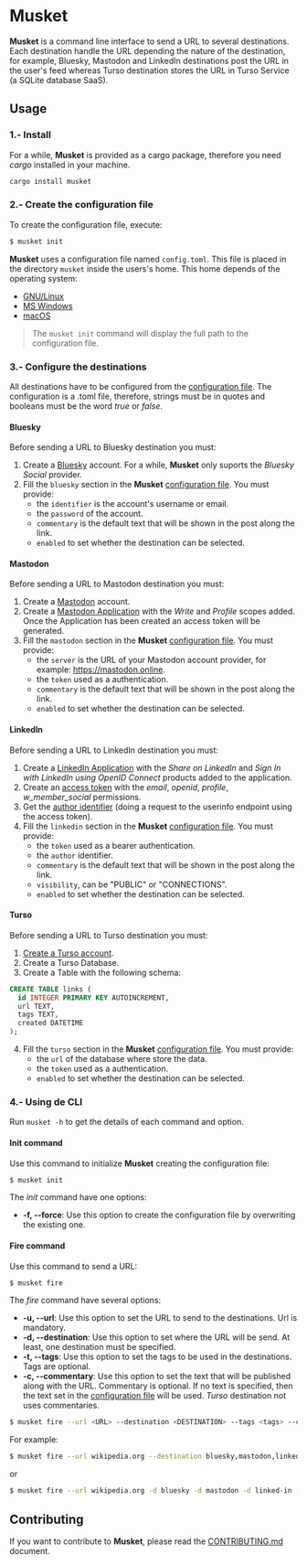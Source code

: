 # Musket

__Musket__ is a command line interface to send a URL to several destinations. Each destination handle the URL depending the nature of the destination, for example, Bluesky, Mastodon and LinkedIn destinations post the URL in the user's feed whereas Turso destination stores the URL in Turso Service (a SQLite database SaaS).

## Usage

### 1.- Install

For a while, __Musket__ is provided as a cargo package, therefore you need _cargo_ installed in your machine.

```bash
cargo install musket
```

### 2.- Create the configuration file

To create the configuration file, execute:

```bash
$ musket init
```

__Musket__ uses a configuration file named `config.toml`. This file is placed in the directory `musket` inside the users's home. This home depends of the operating system:

- [GNU/Linux](https://www.freedesktop.org/wiki/Software/xdg-user-dirs/)
- [MS Windows](https://learn.microsoft.com/es-es/windows/win32/shell/knownfolderid?redirectedfrom=MSDN)
- [macOS](https://developer.apple.com/library/archive/documentation/FileManagement/Conceptual/FileSystemProgrammingGuide/FileSystemOverview/FileSystemOverview.html#//apple_ref/doc/uid/TP40010672-CH2-SW6)

> The `musket init` command will display the full path to the configuration file.

### 3.- Configure the destinations

All destinations have to be configured from the [configuration file](#2--create-the-configuration-file). The configuration is a .toml file, therefore, strings must be in quotes and booleans must be the word _true_ or _false_.

#### Bluesky

Before sending a URL to Bluesky destination you must:

1. Create a [Bluesky](https://bsky.app/) account. For a while, __Musket__ only suports the _Bluesky Social_ provider.
2. Fill the `bluesky` section in the __Musket__ [configuration file](#2--create-the-configuration-file). You must provide:
   - the `identifier` is the account's username or email.
   - the `password` of the account.
   - `commentary` is the default text that will be shown in the post along the link.
   - `enabled` to set whether the destination can be selected.

#### Mastodon

Before sending a URL to Mastodon destination you must:

1. Create a [Mastodon](https://docs.joinmastodon.org/) account.
2. Create a [Mastodon Application](https://www.linkedin.com/developers) with the _Write_ and _Profile_ scopes added. Once the Application has been created an access token will be generated. 
3. Fill the `mastodon` section in the __Musket__ [configuration file](#2--create-the-configuration-file). You must provide:
   - the `server` is the URL of your Mastodon account provider, for example: https://mastodon.online.
   - the `token` used as a authentication.
   - `commentary` is the default text that will be shown in the post along the link.
   - `enabled` to set whether the destination can be selected.

#### LinkedIn

Before sending a URL to LinkedIn destination you must:

1. Create a [LinkedIn Application](https://www.linkedin.com/developers) with the _Share on LinkedIn_ and _Sign In with LinkedIn using OpenID Connect_ products added to the application.
2. Create an [access token](https://www.linkedin.com/developers/tools/oauth) with the _email_, _openid_, _profile_, _w_member_social_ permissions.
3. Get the [author identifier](https://learn.microsoft.com/es-es/linkedin/consumer/integrations/self-serve/sign-in-with-linkedin-v2#api-request-to-retreive-member-details) (doing a request to the userinfo endpoint using the access token).
4. Fill the `linkedin` section in the __Musket__ [configuration file](#2--create-the-configuration-file). You must provide:
   - the `token` used as a bearer authentication.
   - the `author` identifier.
   - `commentary` is the default text that will be shown in the post along the link.
   - `visibility`, can be "PUBLIC" or "CONNECTIONS".
   - `enabled` to set whether the destination can be selected.

#### Turso

Before sending a URL to Turso destination you must:

1. [Create a Turso account](https://app.turso.tech).
2. Create a Turso Database.
3. Create a Table with the following schema:

```sql
CREATE TABLE links (
  id INTEGER PRIMARY KEY AUTOINCREMENT,
  url TEXT,
  tags TEXT,
  created DATETIME
);
```
4. Fill the `turso` section in the __Musket__ [configuration file](#2--create-the-configuration-file). You must provide:
   - the `url` of the database where store the data.
   - the `token` used as a authentication.
   - `enabled` to set whether the destination can be selected.


### 4.- Using de CLI

Run `musket -h` to get the details of each command and option.

#### Init command

Use this command to initialize __Musket__ creating the configuration file:

```bash
$ musket init
```

The _init_ command have one options:

- __-f, --force__: Use this option to create the configuration file by overwriting the existing one.

#### Fire command

Use this command to send a URL:

```bash
$ musket fire
```

The _fire_ command have several options:

- __-u, --url__: Use this option to set the URL to send to the destinations. Url is mandatory.
- __-d, --destination__: Use this option to set where the URL will be send. At least, one destination must be specified.
- __-t, --tags__: Use this option to set the tags to be used in the destinations. Tags are optional.
- __-c, --commentary__: Use this option to set the text that will be published along with the URL. Commentary is optional. If no text is specified, then the text set in the [configuration file](#2--create-the-configuration-file) will be used. _Turso_ destination not uses commentaries.

```bash
$ musket fire --url <URL> --destination <DESTINATION> --tags <tags> --commentary <text>
```

For example:

```bash
$ musket fire --url wikipedia.org --destination bluesky,mastodon,linked-in,turso --tags one,two,three --commentary "I've just discover this amazing website!"
```

or

```bash
$ musket fire --url wikipedia.org -d bluesky -d mastodon -d linked-in -d turso -t one -t two -t three -c "I've just discover this amazing website!"
```

## Contributing

If you want to contribute to __Musket__, please read the [CONTRIBUTING.md](./CONTRIBUTING.md) document.